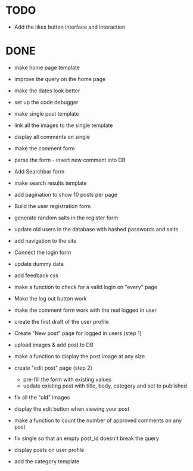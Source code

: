 TODO
====

* Add the likes button interface and interaction



DONE
====
* make home page template
* improve the query on the home page
* make the dates look better
* set up the code debugger

* make single post template
* link all the images to the single template
* display all comments on single

* make the comment form
* parse the form - insert new comment into DB

* Add Searchbar form
* make search results template

* add pagination to show 10 posts per page

* Build the user registration form
* generate random salts in the register form
* update old users in the database with hashed passwords and salts
* add navigation to the site 

* Connect the login form
* update dummy data
* add feedback css
* make a function to check for a valid login on "every" page
* Make the log out button work 

* make the comment form work with the real logged in user
* create the first draft of the user profile

* Create "New post" page for logged in users (step 1)
* upload images & add post to DB

* make a function to display the post image at any size
* create "edit post" page (step 2)
	* pre-fill the form with existing values
	* update existing post with title, body, category and set to published

* fix all the "old" images
* display the edit button when viewing your post

* make a function to count the number of approved comments on any post
* fix single so that an empty post_id doesn't break the query 

* display posts on user profile
* add the category template
